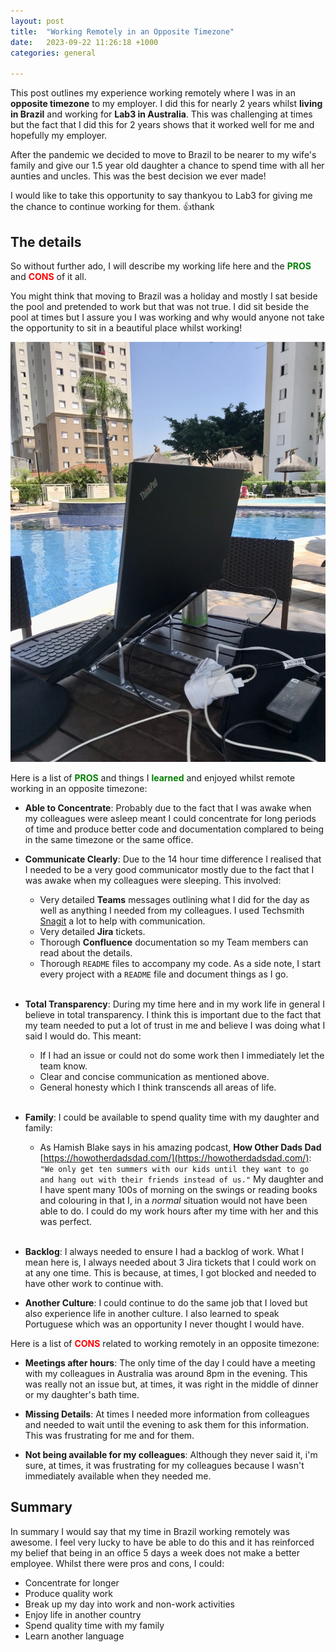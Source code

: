 ```yaml
---
layout: post
title:  "Working Remotely in an Opposite Timezone"
date:   2023-09-22 11:26:18 +1000
categories: general

---
```


This post outlines my experience working remotely where I was in an **opposite timezone** to my employer. I did this for nearly 2 years whilst **living in Brazil** and working for **Lab3 in Australia**. This was challenging at times but the fact that I did this for 2 years shows that it worked well for me and hopefully my employer.

After the pandemic we decided to move to Brazil to be nearer to my wife's family and give our 1.5 year old daughter a chance to spend time with all her aunties and uncles. This was the best decision we ever made!

I would like to take this opportunity to say thankyou to Lab3 for giving me the chance to continue working for them. 👍thank

## The details

So without further ado, I will describe my working life here and the <span style="color: green;">**PROS**</span> and <span style="color: red;">**CONS**</span> of it all.

You might think that moving to Brazil was a holiday and mostly I sat beside the pool and pretended to work but that was not true. I did sit beside the pool at times but I assure you I was working and why would anyone not take the opportunity to sit in a beautiful place whilst working!

![My office](../assets/working_by_the_pool.png)

Here is a list of <span style="color: green;">**PROS**</span> and things I <span style="color: green;">**learned**</span> and enjoyed whilst remote working in an opposite timezone:

* **Able to Concentrate**: Probably due to the fact that I was awake when my colleagues were asleep meant I could concentrate for long periods of time and produce better code and documentation complared to being in the same timezone or the same office.

* **Communicate Clearly**: Due to the 14 hour time difference I realised that I needed to be a very good communicator mostly due to the fact that I was awake when my colleagues were sleeping. This involved:

  * Very detailed **Teams** messages outlining what I did for the day as well as anything I needed from my colleagues. I used Techsmith [Snagit](https://www.techsmith.com/screen-capture.html) a lot to help with communication.
  * Very detailed **Jira** tickets.
  * Thorough **Confluence** documentation so my Team members can read about the details.
  * Thorough `README` files to accompany my code. As a side note, I start every project with a `README` file and document things as I go.  
  <br/>
* **Total Transparency**: During my time here and in my work life in general I believe in total transparency. I think this is important due to the fact that my team needed to put a lot of trust in me and believe I was doing what I said I would do. This meant:
  
  * If I had an issue or could not do some work then I immediately let the team know.
  * Clear and concise communication as mentioned above.
  * General honesty which I think transcends all areas of life.  
  <br/>
* **Family**: I could be available to spend quality time with my daughter and family: 
  * As Hamish Blake says in his amazing podcast, **How Other Dads Dad** [https://howotherdadsdad.com/](https://howotherdadsdad.com/): `"We only get ten summers with our kids until they want to go and hang out with their friends instead of us."` My daughter and I have spent many 100s of morning on the swings or reading books and colouring in that I, in a *normal* situation would not have been able to do. I could do my work hours after my time with her and this was perfect.  
  <br/>
* **Backlog**: I always needed to ensure I had a backlog of work. What I mean here is, I always needed about 3 Jira tickets that I could work on at any one time. This is because, at times, I got blocked and needed to have other work to continue with.

* **Another Culture**: I could continue to do the same job that I loved but also experience life in another culture. I also learned to speak Portuguese which was an opportunity I never thought I would have.

Here is a list of <span style="color: red;">**CONS**</span> related to working remotely in an opposite timezone:

* **Meetings after hours**: The only time of the day I could have a meeting with my colleagues in Australia was around 8pm in the evening. This was really not an issue but, at times, it was right in the middle of dinner or my daughter's bath time.

* **Missing Details**: At times I needed more information from colleagues and needed to wait until the evening to ask them for this information. This was frustrating for me and for them.

* **Not being available for my colleagues**: Although they never said it, i'm sure, at times, it was frustrating for my colleagues because I wasn't immediately available when they needed me.

## Summary

In summary I would say that my time in Brazil working remotely was awesome. I feel very lucky to have be able to do this and it has reinforced my belief that being in an office 5 days a week does not make a better employee. Whilst there were pros and cons, I could:

* Concentrate for longer
* Produce quality work
* Break up my day into work and non-work activities
* Enjoy life in another country
* Spend quality time with my family
* Learn another language

